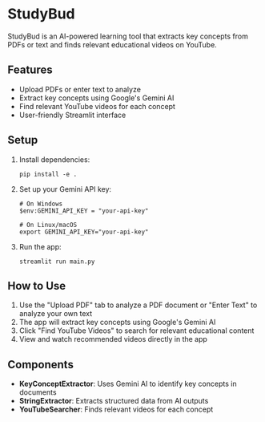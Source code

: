 # StudyBud

StudyBud is an AI-powered learning tool that extracts key concepts from PDFs or text and finds relevant educational videos on YouTube.

## Features

- Upload PDFs or enter text to analyze
- Extract key concepts using Google's Gemini AI
- Find relevant YouTube videos for each concept
- User-friendly Streamlit interface

## Setup

1. Install dependencies:
   ```
   pip install -e .
   ```
   
2. Set up your Gemini API key:
   ```
   # On Windows
   $env:GEMINI_API_KEY = "your-api-key"
   
   # On Linux/macOS
   export GEMINI_API_KEY="your-api-key"
   ```

3. Run the app:
   ```
   streamlit run main.py
   ```

## How to Use

1. Use the "Upload PDF" tab to analyze a PDF document or "Enter Text" to analyze your own text
2. The app will extract key concepts using Google's Gemini AI
3. Click "Find YouTube Videos" to search for relevant educational content
4. View and watch recommended videos directly in the app

## Components

- **KeyConceptExtractor**: Uses Gemini AI to identify key concepts in documents
- **StringExtractor**: Extracts structured data from AI outputs
- **YouTubeSearcher**: Finds relevant videos for each concept